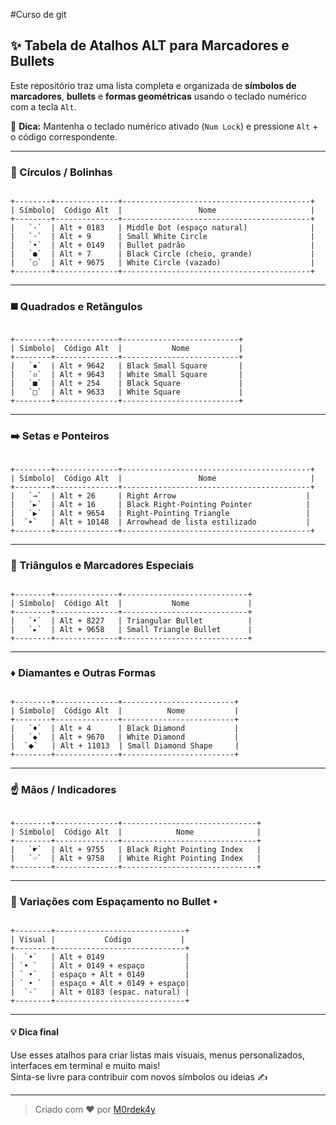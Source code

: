 #Curso de git

## ✨ Tabela de Atalhos ALT para Marcadores e Bullets

Este repositório traz uma lista completa e organizada de **símbolos de marcadores**, **bullets** e **formas geométricas** usando o teclado numérico com a tecla `Alt`.

🧠 **Dica:** Mantenha o teclado numérico ativado (`Num Lock`) e pressione `Alt` + o código correspondente.

---

### 🔵 Círculos / Bolinhas

<code>
+--------+--------------+------------------------------------------+
| Símbolo|  Código Alt  |                 Nome                     |
+--------+--------------+------------------------------------------+
|   `·`  | Alt + 0183   | Middle Dot (espaço natural)              |
|   `◦`  | Alt + 9      | Small White Circle                       |
|   `•`  | Alt + 0149   | Bullet padrão                            |
|   `●`  | Alt + 7      | Black Circle (cheio, grande)             |
|   `○`  | Alt + 9675   | White Circle (vazado)                    |
+--------+--------------+------------------------------------------+
</code>

---

### ◼️ Quadrados e Retângulos

<pre><code>
+--------+--------------+--------------------------+
| Símbolo|  Código Alt  |           Nome           |
+--------+--------------+--------------------------+
|   `▪`  | Alt + 9642   | Black Small Square       |
|   `▫`  | Alt + 9643   | White Small Square       |
|   `■`  | Alt + 254    | Black Square             |
|   `□`  | Alt + 9633   | White Square             |
+--------+--------------+--------------------------+
</code></pre>

---

### ➡️ Setas e Ponteiros

<pre><code>
+--------+--------------+------------------------------------------+
| Símbolo|  Código Alt  |                 Nome                     |
+--------+--------------+------------------------------------------+
|   `→`  | Alt + 26     | Right Arrow                             |
|   `►`  | Alt + 16     | Black Right-Pointing Pointer            |
|   `▶`  | Alt + 9654   | Right-Pointing Triangle                 |
|  `➤`   | Alt + 10148  | Arrowhead de lista estilizado           |
+--------+--------------+------------------------------------------+
</code></pre>

---

### 🔺 Triângulos e Marcadores Especiais

<pre><code>
+--------+--------------+----------------------------+
| Símbolo|  Código Alt  |           Nome             |
+--------+--------------+----------------------------+
|   `‣`  | Alt + 8227   | Triangular Bullet          |
|   `▸`  | Alt + 9658   | Small Triangle Bullet      |
+--------+--------------+----------------------------+
</code></pre>

---

### ♦️ Diamantes e Outras Formas

<pre><code>
+--------+--------------+-------------------------+
| Símbolo|  Código Alt  |          Nome           |
+--------+--------------+-------------------------+
|   `♦`  | Alt + 4      | Black Diamond           |
|   `◆`  | Alt + 9670   | White Diamond           |
|  `⬥`   | Alt + 11013  | Small Diamond Shape     |
+--------+--------------+-------------------------+
</code></pre>

---

### ☝️ Mãos / Indicadores

<pre><code>
+--------+--------------+------------------------------+
| Símbolo|  Código Alt  |            Nome              |
+--------+--------------+------------------------------+
|   `☛`  | Alt + 9755   | Black Right Pointing Index   |
|   `☞`  | Alt + 9758   | White Right Pointing Index   |
+--------+--------------+------------------------------+
</code></pre>

---

### 🧩 Variações com Espaçamento no Bullet `•`

<pre><code>
+--------+-----------------------------+
| Visual |           Código           |
+--------+-----------------------------+
|  `•`   | Alt + 0149                  |
| `• `   | Alt + 0149 + espaço         |
| ` •`   | espaço + Alt + 0149         |
| ` • `  | espaço + Alt + 0149 + espaço|
|  `·`   | Alt + 0183 (espac. natural) |
+--------+-----------------------------+
</code></pre>

---

#### 💡 Dica final

Use esses atalhos para criar listas mais visuais, menus personalizados, interfaces em terminal e muito mais!  
Sinta-se livre para contribuir com novos símbolos ou ideias ✍️

---

> Criado com ❤️ por [M0rdek4y](https://github.com/M0rdek4y)
